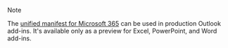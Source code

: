 > [!NOTE]
> The [unified manifest for Microsoft 365](../develop/unified-manifest-overview.md) can be used in production Outlook add-ins. It's available only as a preview for Excel, PowerPoint, and Word add-ins.

